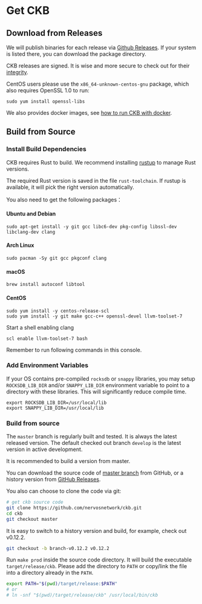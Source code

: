# Get CKB

## Download from Releases

We will publish binaries for each release via [Github Releases]. If your system
is listed there, you can download the package directory.

CKB releases are signed. It is wise and more secure to check out for their [integrity](integrity-check.md).

[Github Releases]: https://github.com/nervosnetwork/ckb/releases

CentOS users please use the `x86_64-unknown-centos-gnu` package, which also
requires OpenSSL 1.0 to run:

```shell
sudo yum install openssl-libs
```

We also provides docker images, see [how to run CKB with docker](run-ckb-with-docker.md).

## Build from Source

### Install Build Dependencies

CKB requires Rust to build. We recommend installing [rustup](https://www.rustup.rs/) to manage Rust versions.

The required Rust version is saved in the file `rust-toolchain`. If rustup is
available, it will pick the right version automatically.

You also need to get the following packages：

#### Ubuntu and Debian

```shell
sudo apt-get install -y git gcc libc6-dev pkg-config libssl-dev libclang-dev clang
```

#### Arch Linux

```shell
sudo pacman -Sy git gcc pkgconf clang
```

#### macOS

```shell
brew install autoconf libtool
```

#### CentOS

```shell
sudo yum install -y centos-release-scl
sudo yum install -y git make gcc-c++ openssl-devel llvm-toolset-7
```

Start a shell enabling clang

```shell
scl enable llvm-toolset-7 bash
```

Remember to run following commands in this console.

### Add Environment Variables

If your OS contains pre-compiled `rocksdb` or `snappy` libraries,
you may setup `ROCKSDB_LIB_DIR` and/or `SNAPPY_LIB_DIR` environment variable
to point to a directory with these libraries.
This will significantly reduce compile time.

```shell
export ROCKSDB_LIB_DIR=/usr/local/lib
export SNAPPY_LIB_DIR=/usr/local/lib
```

### Build from source

The `master` branch is regularly built and tested. It is always the latest
released version. The default checked out branch `develop` is the latest
version in active development.

It is recommended to build a version from master.

You can download the source code of [master
branch](https://github.com/nervosnetwork/ckb/archive/master.zip) from GitHub,
or a history version from [GitHub Releases].

You also can choose to clone the code via git:

```bash
# get ckb source code
git clone https://github.com/nervosnetwork/ckb.git
cd ckb
git checkout master
```

It is easy to switch to a history version and build, for example, check out
v0.12.2.

```bash
git checkout -b branch-v0.12.2 v0.12.2
```

Run `make prod` inside the source code directory. It will build the executable
`target/release/ckb`. Please add the directory to `PATH` or copy/link the file
into a directory already in the `PATH`.

```bash
export PATH="$(pwd)/target/release:$PATH"
# or
# ln -snf "$(pwd)/target/release/ckb" /usr/local/bin/ckb
```
